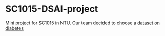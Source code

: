 # SC1015-DSAI-project
Mini project for SC1015 in NTU. Our team decided to choose a [dataset on diabetes](https://www.kaggle.com/datasets/alexteboul/diabetes-health-indicators-dataset)
